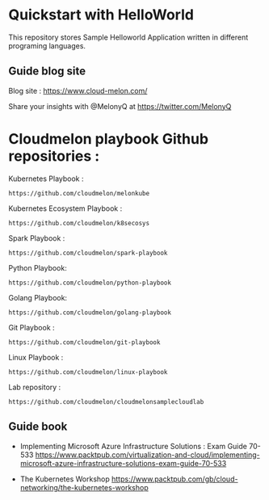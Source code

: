# Quickstart with HelloWorld  

This repository stores Sample Helloworld Application written in different programing languages.

## Guide blog site 
Blog site : https://www.cloud-melon.com/

Share your insights with @MelonyQ at https://twitter.com/MelonyQ

# Cloudmelon playbook Github repositories : 

Kubernetes Playbook :

    https://github.com/cloudmelon/melonkube
   
Kubernetes Ecosystem Playbook :
   
    https://github.com/cloudmelon/k8secosys

Spark Playbook : 

    https://github.com/cloudmelon/spark-playbook

Python Playbook:

    https://github.com/cloudmelon/python-playbook

Golang Playbook:

    https://github.com/cloudmelon/golang-playbook 

Git Playbook : 
   
    https://github.com/cloudmelon/git-playbook

Linux Playbook :

    https://github.com/cloudmelon/linux-playbook

Lab repository : 
     
    https://github.com/cloudmelon/cloudmelonsamplecloudlab



## Guide book

- Implementing Microsoft Azure Infrastructure Solutions : Exam Guide 70-533
  https://www.packtpub.com/virtualization-and-cloud/implementing-microsoft-azure-infrastructure-solutions-exam-guide-70-533


- The Kubernetes Workshop 
  https://www.packtpub.com/gb/cloud-networking/the-kubernetes-workshop
